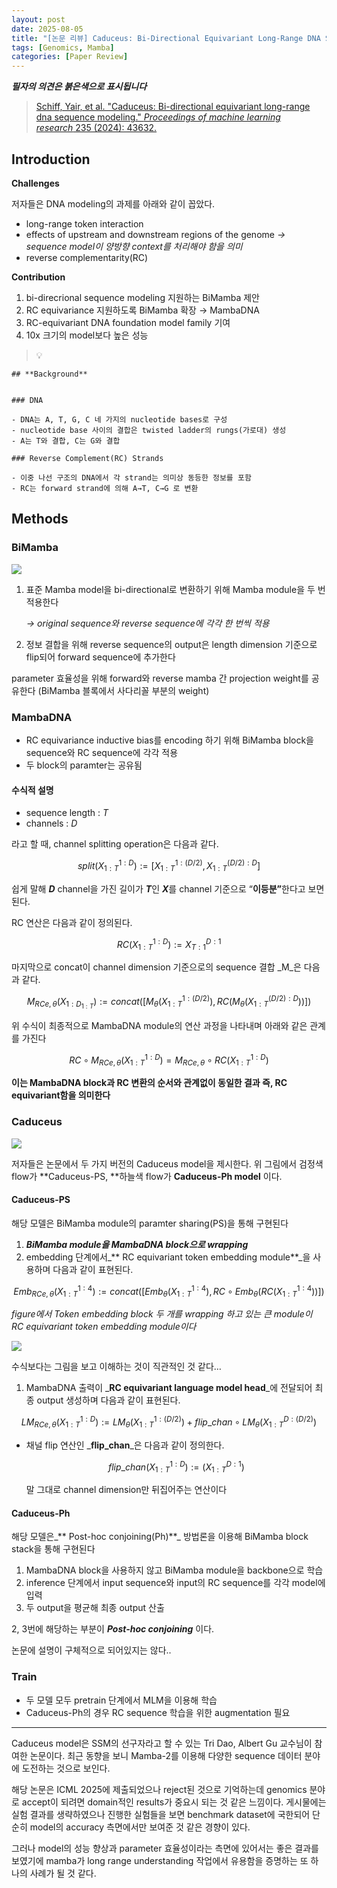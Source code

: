 ```yaml
---
layout: post
date: 2025-08-05
title: "[논문 리뷰] Caduceus: Bi-Directional Equivariant Long-Range DNA Sequence Modeling"
tags: [Genomics, Mamba]
categories: [Paper Review]
---
```


<span class="notion-red">_**필자의 의견은 붉은색으로 표시됩니다**_</span>


> [Schiff, Yair, et al. "Caduceus: Bi-directional equivariant long-range dna sequence modeling." ](https://pmc.ncbi.nlm.nih.gov/articles/PMC12189541/)[_Proceedings of machine learning research_](https://pmc.ncbi.nlm.nih.gov/articles/PMC12189541/)[ 235 (2024): 43632.](https://pmc.ncbi.nlm.nih.gov/articles/PMC12189541/)



## Introduction


**Challenges**


저자들은 DNA modeling의 과제를 아래와 같이 꼽았다.

- long-range token interaction
- effects of upstream and downstream regions of the genome 
_→ sequence model이 양방향 context를 처리해야 함을 의미_
- reverse complementarity(RC)

**Contribution**

1. bi-direcrional sequence modeling 지원하는 BiMamba 제안
1. RC equivariance 지원하도록 BiMamba 확장 → MambaDNA
1. RC-equivariant DNA foundation model family 기여
1. 10x 크기의 model보다 높은 성능

> 💡 


	## **Background**


	### DNA

	- DNA는 A, T, G, C 네 가지의 nucleotide bases로 구성
	- nucleotide base 사이의 결합은 twisted ladder의 rungs(가로대) 생성
	- A는 T와 결합, C는 G와 결합

	### Reverse Complement(RC) Strands

	- 이중 나선 구조의 DNA에서 각 strand는 의미상 동등한 정보를 포함
	- RC는 forward strand에 의해 A→T, C→G 로 변환


## Methods



### BiMamba


![](https://prod-files-secure.s3.us-west-2.amazonaws.com/542b861c-36a8-4051-84e5-8804b6728dba/2c247d59-7815-4980-99f0-8f0d21f445a7/image.png?X-Amz-Algorithm=AWS4-HMAC-SHA256&X-Amz-Content-Sha256=UNSIGNED-PAYLOAD&X-Amz-Credential=ASIAZI2LB4664MHXSKER%2F20250810%2Fus-west-2%2Fs3%2Faws4_request&X-Amz-Date=20250810T121450Z&X-Amz-Expires=3600&X-Amz-Security-Token=IQoJb3JpZ2luX2VjEJv%2F%2F%2F%2F%2F%2F%2F%2F%2F%2FwEaCXVzLXdlc3QtMiJHMEUCIGsTnEGZWjSoeCs2W9GNQ%2F9OV8Kk6Vq5ixj056kifEIUAiEAq0OHvlHBb3jtQb8TKuNk8A%2BW%2FO5%2B5LIO3RHfH9hdHG8qiAQI1P%2F%2F%2F%2F%2F%2F%2F%2F%2F%2FARAAGgw2Mzc0MjMxODM4MDUiDI5Akbanv0wWh3dMSSrcAzfxB0%2FB%2BWG7htBOD0O4sH7ELmKQ5l5bpt0jRqPpVcdV%2FTlYdqGfVYj4IdjjXKCCyTYRX2GrJr8V%2FIJ4BPgTHzsKVUFmRegCjWY9jJ%2BXWR%2BZKiaamcHR4WdtQXTiADzILrtPNQKlxIcc9qWY1vFElOEFDQFIiQsJ%2F8U8VXo9ofR6F3aGvePOy6%2FY%2FA7q%2FJet8R78fxgJSdurA2coQSBvHZ0wx%2FUKhwygtRs97xnxuN4bVjVzteq3lcYyGrGaqSxbW3s6EMRMy9A5wEosMDe4CUHTWb4RjBF9%2FIOc%2Bw0sb9Jr3oM2f5DgHOa1Fm2%2BENDyX%2Fqs17BWJ7AP8l4b0yvG3Tn%2Bqmab%2FH%2BWbtQaBDPTzanIHGTCjvfi5tlZvXsxyJBOe8lL5149goDBbyXEj%2FqjB54XMvL%2BBZwgbrzGsfn7qMPu7%2BWnDrxqhQynpFxD4smYQAnd%2FZBpmx9IgNh3L4tHvU66Rs2CVmKrXU6BZ9d59XVWvzVyVpDsbI7dlyWnhmpiq2I%2BXKKj4PNuOW7SPhBrdsK9XvVn%2BwYVJ2q9foAZp9r70PruNngfau1%2BpQH0egS2uFcYa928RzJcXJYanD0qCRW8RTpxk14y%2F6LfZsaGWB7I2AOZd7aG9hwvJcfnMIP%2F4cQGOqUBdv6nvu3beBSRRDx3ltgtsdJSNXifZJmC9bCr6U%2FNKZH3z6OR5s3ViM%2F7GLS50%2F7Ib72Dh9lX9MUWyiCHz74ehDBchJjH6XvYOn%2Bv3FrzUxC8QLWFmux15HIZ%2BHgw68OKm1Weli6PngrJTShVV51IX4uWr9uozRKWYUHPuxsCchzLRgukmfdfF7BrWm0iHgm%2Bdu1AgRRHVJYF%2FPRuEqHxDmBua0CO&X-Amz-Signature=b5d42350eb80cae9d95c8075b53896530802378d1e875c46a78224029bb7ac08&X-Amz-SignedHeaders=host&x-amz-checksum-mode=ENABLED&x-id=GetObject)

1. 표준 Mamba model을 bi-directional로 변환하기 위해 Mamba module을 두 번 적용한다

	_→ original sequence와 reverse sequence에 각각 한 번씩 적용_

1. 정보 결합을 위해 reverse sequence의 output은 length dimension 기준으로 flip되어 forward sequence에 추가한다

parameter 효율성을 위해 forward와 reverse mamba 간 projection weight를 공유한다 (BiMamba 블록에서 사다리꼴 부분의 weight)



### MambaDNA

- RC equivariance inductive bias를 encoding 하기 위해 BiMamba block을 sequence와 RC sequence에 각각 적용
- 두 block의 paramter는 공유됨


#### 수식적 설명

- sequence length : _T_
- channels : _D_

라고 할 때,  channel splitting operation은 다음과 같다.


$$
split(X^{1:D}_{1:T}):=[X^{1:(D/2)}_{1:T},X^{(D/2):D}_{1:T}]
$$


<span class="notion-red">쉽게 말해 </span><span class="notion-red">_**D**_</span><span class="notion-red"> channel을 가진 길이가 </span><span class="notion-red">_**T**_</span><span class="notion-red">인 </span><span class="notion-red">_**X**_</span><span class="notion-red">를 channel 기준으로 “</span><span class="notion-red">**이등분”**</span><span class="notion-red">한다고 보면 된다.</span>


RC 연산은 다음과 같이 정의된다.


$$
RC(X^{1:D}_{1:T}):=X^{D:1}_{T:1}
$$


마지막으로 concat이 channel dimension 기준으로의 sequence 결합 _M_은 다음과 같다.


$$
M_{RCe,\theta}(X_{1:D_{1:T}}):=concat([M_{\theta}(X^{1:(D/2)}_{1:T}),RC(M_{\theta}(X^{(D/2):D}_{1:T}))])
$$


위 수식이 최종적으로 MambaDNA module의 연산 과정을 나타내며 아래와 같은 관계를 가진다


$$
RC\circ M_{RCe,\theta}(X^{1:D}_{1:T}) = M_{RCe,\theta} \circ RC(X^{1:D}_{1:T})
$$


**이는 MambaDNA block과 RC 변환의 순서와 관계없이 동일한 결과 즉, RC equivariant함을 의미한다**



### Caduceus


![](https://prod-files-secure.s3.us-west-2.amazonaws.com/542b861c-36a8-4051-84e5-8804b6728dba/f94a60d7-8145-473b-aef9-7c68d3ec604a/image.png?X-Amz-Algorithm=AWS4-HMAC-SHA256&X-Amz-Content-Sha256=UNSIGNED-PAYLOAD&X-Amz-Credential=ASIAZI2LB4664MHXSKER%2F20250810%2Fus-west-2%2Fs3%2Faws4_request&X-Amz-Date=20250810T121450Z&X-Amz-Expires=3600&X-Amz-Security-Token=IQoJb3JpZ2luX2VjEJv%2F%2F%2F%2F%2F%2F%2F%2F%2F%2FwEaCXVzLXdlc3QtMiJHMEUCIGsTnEGZWjSoeCs2W9GNQ%2F9OV8Kk6Vq5ixj056kifEIUAiEAq0OHvlHBb3jtQb8TKuNk8A%2BW%2FO5%2B5LIO3RHfH9hdHG8qiAQI1P%2F%2F%2F%2F%2F%2F%2F%2F%2F%2FARAAGgw2Mzc0MjMxODM4MDUiDI5Akbanv0wWh3dMSSrcAzfxB0%2FB%2BWG7htBOD0O4sH7ELmKQ5l5bpt0jRqPpVcdV%2FTlYdqGfVYj4IdjjXKCCyTYRX2GrJr8V%2FIJ4BPgTHzsKVUFmRegCjWY9jJ%2BXWR%2BZKiaamcHR4WdtQXTiADzILrtPNQKlxIcc9qWY1vFElOEFDQFIiQsJ%2F8U8VXo9ofR6F3aGvePOy6%2FY%2FA7q%2FJet8R78fxgJSdurA2coQSBvHZ0wx%2FUKhwygtRs97xnxuN4bVjVzteq3lcYyGrGaqSxbW3s6EMRMy9A5wEosMDe4CUHTWb4RjBF9%2FIOc%2Bw0sb9Jr3oM2f5DgHOa1Fm2%2BENDyX%2Fqs17BWJ7AP8l4b0yvG3Tn%2Bqmab%2FH%2BWbtQaBDPTzanIHGTCjvfi5tlZvXsxyJBOe8lL5149goDBbyXEj%2FqjB54XMvL%2BBZwgbrzGsfn7qMPu7%2BWnDrxqhQynpFxD4smYQAnd%2FZBpmx9IgNh3L4tHvU66Rs2CVmKrXU6BZ9d59XVWvzVyVpDsbI7dlyWnhmpiq2I%2BXKKj4PNuOW7SPhBrdsK9XvVn%2BwYVJ2q9foAZp9r70PruNngfau1%2BpQH0egS2uFcYa928RzJcXJYanD0qCRW8RTpxk14y%2F6LfZsaGWB7I2AOZd7aG9hwvJcfnMIP%2F4cQGOqUBdv6nvu3beBSRRDx3ltgtsdJSNXifZJmC9bCr6U%2FNKZH3z6OR5s3ViM%2F7GLS50%2F7Ib72Dh9lX9MUWyiCHz74ehDBchJjH6XvYOn%2Bv3FrzUxC8QLWFmux15HIZ%2BHgw68OKm1Weli6PngrJTShVV51IX4uWr9uozRKWYUHPuxsCchzLRgukmfdfF7BrWm0iHgm%2Bdu1AgRRHVJYF%2FPRuEqHxDmBua0CO&X-Amz-Signature=85ee09ee2ed166a0020448e0d2fc58f5e34abefd477462d538308bc3d703b864&X-Amz-SignedHeaders=host&x-amz-checksum-mode=ENABLED&x-id=GetObject)


저자들은 논문에서 두 가지 버전의 Caduceus model을 제시한다. 위 그림에서 검정색 flow가 **Caduceus-PS, **하늘색 flow가 **Caduceus-Ph model** 이다.



#### Caduceus-PS


해당 모델은 BiMamba module의 paramter sharing(PS)을 통해 구현된다

1. _**BiMamba module을 MambaDNA block으로 wrapping**_
1. embedding 단계에서_** RC equivariant token embedding module**_을 사용하며 다음과 같이 표현된다.

$$
Emb_{RCe,\theta}(X^{1:4}_{1:T}):=concat([Emb_{\theta}(X^{1:4}_{1:T}),RC \circ Emb_{\theta}(RC(X^{1:4}_{1:T}))])
$$


_figure에서 Token embedding block 두 개를 wrapping 하고 있는 큰 module이 RC equivariant token embedding module이다_


![](https://prod-files-secure.s3.us-west-2.amazonaws.com/542b861c-36a8-4051-84e5-8804b6728dba/b175e4da-71eb-4e91-8c23-a06dabe673c9/image.png?X-Amz-Algorithm=AWS4-HMAC-SHA256&X-Amz-Content-Sha256=UNSIGNED-PAYLOAD&X-Amz-Credential=ASIAZI2LB4664MHXSKER%2F20250810%2Fus-west-2%2Fs3%2Faws4_request&X-Amz-Date=20250810T121451Z&X-Amz-Expires=3600&X-Amz-Security-Token=IQoJb3JpZ2luX2VjEJv%2F%2F%2F%2F%2F%2F%2F%2F%2F%2FwEaCXVzLXdlc3QtMiJHMEUCIGsTnEGZWjSoeCs2W9GNQ%2F9OV8Kk6Vq5ixj056kifEIUAiEAq0OHvlHBb3jtQb8TKuNk8A%2BW%2FO5%2B5LIO3RHfH9hdHG8qiAQI1P%2F%2F%2F%2F%2F%2F%2F%2F%2F%2FARAAGgw2Mzc0MjMxODM4MDUiDI5Akbanv0wWh3dMSSrcAzfxB0%2FB%2BWG7htBOD0O4sH7ELmKQ5l5bpt0jRqPpVcdV%2FTlYdqGfVYj4IdjjXKCCyTYRX2GrJr8V%2FIJ4BPgTHzsKVUFmRegCjWY9jJ%2BXWR%2BZKiaamcHR4WdtQXTiADzILrtPNQKlxIcc9qWY1vFElOEFDQFIiQsJ%2F8U8VXo9ofR6F3aGvePOy6%2FY%2FA7q%2FJet8R78fxgJSdurA2coQSBvHZ0wx%2FUKhwygtRs97xnxuN4bVjVzteq3lcYyGrGaqSxbW3s6EMRMy9A5wEosMDe4CUHTWb4RjBF9%2FIOc%2Bw0sb9Jr3oM2f5DgHOa1Fm2%2BENDyX%2Fqs17BWJ7AP8l4b0yvG3Tn%2Bqmab%2FH%2BWbtQaBDPTzanIHGTCjvfi5tlZvXsxyJBOe8lL5149goDBbyXEj%2FqjB54XMvL%2BBZwgbrzGsfn7qMPu7%2BWnDrxqhQynpFxD4smYQAnd%2FZBpmx9IgNh3L4tHvU66Rs2CVmKrXU6BZ9d59XVWvzVyVpDsbI7dlyWnhmpiq2I%2BXKKj4PNuOW7SPhBrdsK9XvVn%2BwYVJ2q9foAZp9r70PruNngfau1%2BpQH0egS2uFcYa928RzJcXJYanD0qCRW8RTpxk14y%2F6LfZsaGWB7I2AOZd7aG9hwvJcfnMIP%2F4cQGOqUBdv6nvu3beBSRRDx3ltgtsdJSNXifZJmC9bCr6U%2FNKZH3z6OR5s3ViM%2F7GLS50%2F7Ib72Dh9lX9MUWyiCHz74ehDBchJjH6XvYOn%2Bv3FrzUxC8QLWFmux15HIZ%2BHgw68OKm1Weli6PngrJTShVV51IX4uWr9uozRKWYUHPuxsCchzLRgukmfdfF7BrWm0iHgm%2Bdu1AgRRHVJYF%2FPRuEqHxDmBua0CO&X-Amz-Signature=0744e9bd88632a1a2cd3ad61f5a4655ca66844f7c716c87d53e43669d1cf924a&X-Amz-SignedHeaders=host&x-amz-checksum-mode=ENABLED&x-id=GetObject)


<span class="notion-red">수식보다는 그림을 보고 이해하는 것이 직관적인 것 같다…</span>

1. MambaDNA 출력이 _**RC equivariant language model head**_에 전달되어 최종 output 생성하며 다음과 같이 표현된다.

$$
LM_{RCe,\theta}(X^{1:D}_{1:T}):= LM_{\theta}(X^{1:(D/2)}_{1:T})+flip\_chan\circ LM_{\theta}(X^{D:(D/2)}_{1:T})
$$

- 채널 flip 연산인 _**flip\_chan**_은 다음과 같이 정의한다.

	$$
	flip\_chan(X^{1:D}_{1:T}):=(X^{D:1}_{1:T})
	$$


	말 그대로 channel dimension만 뒤집어주는 연산이다



#### Caduceus-Ph


해당 모델은_** Post-hoc conjoining(Ph)**_ 방법론을 이용해 BiMamba block stack을 통해 구현된다

1. MambaDNA block을 사용하지 않고 BiMamba module을 backbone으로 학습
1. inference 단계에서 input sequence와 input의 RC sequence를 각각 model에 입력
1. 두 output을 평균해 최종 output 산출

2, 3번에 해당하는 부분이 _**Post-hoc conjoining**_ 이다.


<span class="notion-red">논문에 설명이 구체적으로 되어있지는 않다..</span>



### Train

- 두 모델 모두 pretrain 단계에서 MLM을 이용해 학습
- Caduceus-Ph의 경우 RC sequence 학습을 위한 augmentation 필요

---


<span class="notion-red">Caduceus model은 SSM의 선구자라고 할 수 있는 Tri Dao, Albert Gu 교수님이 참여한 논문이다. 최근 동향을 보니 Mamba-2를 이용해 다양한 sequence 데이터 분야에 도전하는 것으로 보인다.</span>


<span class="notion-red">해당 논문은 ICML 2025에 제출되었으나 reject된 것으로 기억하는데 genomics 분야로 accept이 되려면 domain적인 results가 중요시 되는 것 같은 느낌이다. 게시물에는 실험 결과를 생략하였으나 진행한 실험들을 보면 benchmark dataset에 국한되어 단순히 model의 accuracy 측면에서만 보여준 것 같은 경향이 있다.</span>


<span class="notion-red">그러나 model의 성능 향상과 parameter 효율성이라는 측면에 있어서는 좋은 결과를 보였기에 mamba가 long range understanding 작업에서 유용함을 증명하는 또 하나의 사례가 될 것 같다.</span>

